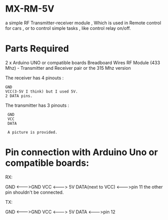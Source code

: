 # MX-RM-5V
a simple RF Transmitter-receiver module , Which is used in Remote control for cars , or to control simple tasks , like control relay on/off.
# Parts Required
  2 x Arduino UNO or compatible boards
  Breadboard
  Wires
  RF Module (433 Mhz) - Transmitter and Receiver pair or the 315 Mhz version

  The receiver has 4 pinouts :

    GND
    VCC(3-5V I think) but I used 5V.
    2 DATA pins.
    
  The transmitter has 3 pinouts :
  
     GND
     VCC   
     DATA
     
     A picture is provided.
     
 # Pin connection with Arduino Uno or compatible boards:
   
   RX:
   
   GND  <--->GND
   VCC <---> 5V
   DATA(next to VCC) <--->pin 11
   the other pin shouldn't be connected.
   
   TX:
   
   GND  <--->GND
   VCC <---> 5V
   DATA <--->pin 12
   
   
   
    
